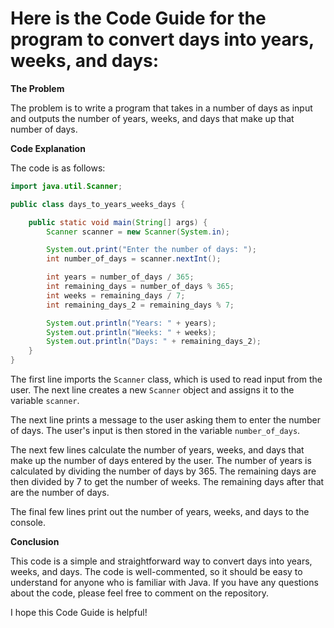 # Here is the Code Guide for the program to convert days into years, weeks, and days:

**The Problem**

The problem is to write a program that takes in a number of days as input and outputs the number of years, weeks, and days that make up that number of days.

**Code Explanation**

The code is as follows:

```java
import java.util.Scanner;

public class days_to_years_weeks_days {

    public static void main(String[] args) {
        Scanner scanner = new Scanner(System.in);

        System.out.print("Enter the number of days: ");
        int number_of_days = scanner.nextInt();

        int years = number_of_days / 365;
        int remaining_days = number_of_days % 365;
        int weeks = remaining_days / 7;
        int remaining_days_2 = remaining_days % 7;

        System.out.println("Years: " + years);
        System.out.println("Weeks: " + weeks);
        System.out.println("Days: " + remaining_days_2);
    }
}
```

The first line imports the `Scanner` class, which is used to read input from the user. The next line creates a new `Scanner` object and assigns it to the variable `scanner`.

The next line prints a message to the user asking them to enter the number of days. The user's input is then stored in the variable `number_of_days`.

The next few lines calculate the number of years, weeks, and days that make up the number of days entered by the user. The number of years is calculated by dividing the number of days by 365. The remaining days are then divided by 7 to get the number of weeks. The remaining days after that are the number of days.

The final few lines print out the number of years, weeks, and days to the console.

**Conclusion**

This code is a simple and straightforward way to convert days into years, weeks, and days. The code is well-commented, so it should be easy to understand for anyone who is familiar with Java. If you have any questions about the code, please feel free to comment on the repository.

I hope this Code Guide is helpful!